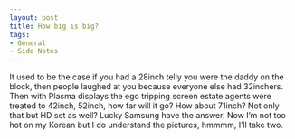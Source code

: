 ```yaml
---
layout: post
title: How big is big?
tags:
- General
- Side Notes
---
```

It used to be the case if you had a 28inch telly you were the daddy on the block, then people laughed at you because everyone else had 32inchers. Then with Plasma displays the ego tripping screen estate agents were treated to 42inch, 52inch, how far will it go?
How about 71inch? Not only that but HD set as well? Lucky Samsung have the answer. Now I’m not too hot on my Korean but I do understand the pictures, hmmmm, I’ll take two.
